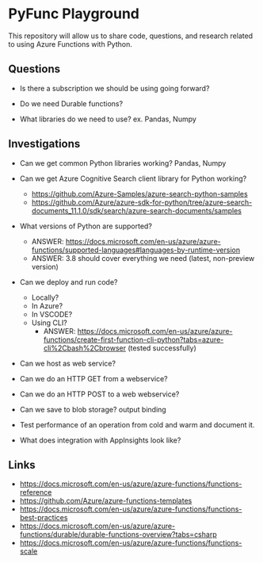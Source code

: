# PyFunc Playground

This repository will allow us to share code, questions, and research related to using Azure Functions with Python.

## Questions

- Is there a subscription we should be using going forward?

- Do we need Durable functions?

- What libraries do we need to use? ex. Pandas, Numpy

## Investigations

- Can we get common Python libraries working? Pandas, Numpy

- Can we get Azure Cognitive Search client library for Python working?
    - https://github.com/Azure-Samples/azure-search-python-samples
    - https://github.com/Azure/azure-sdk-for-python/tree/azure-search-documents_11.1.0/sdk/search/azure-search-documents/samples

- What versions of Python are supported?
    - ANSWER: https://docs.microsoft.com/en-us/azure/azure-functions/supported-languages#languages-by-runtime-version
    - ANSWER: 3.8 should cover everything we need (latest, non-preview version)

- Can we deploy and run code?
    - Locally?
    - In Azure?
    - In VSCODE?
    - Using CLI?
        - ANSWER: https://docs.microsoft.com/en-us/azure/azure-functions/create-first-function-cli-python?tabs=azure-cli%2Cbash%2Cbrowser (tested successfully)

- Can we host as web service?

- Can we do an HTTP GET from a webservice?

- Can we do an HTTP POST to a web webservice?

- Can we save to blob storage? output binding

- Test performance of an operation from cold and warm and document it.

- What does integration with AppInsights look like?

## Links

- https://docs.microsoft.com/en-us/azure/azure-functions/functions-reference
- https://github.com/Azure/azure-functions-templates
- https://docs.microsoft.com/en-us/azure/azure-functions/functions-best-practices
- https://docs.microsoft.com/en-us/azure/azure-functions/durable/durable-functions-overview?tabs=csharp
- https://docs.microsoft.com/en-us/azure/azure-functions/functions-scale
